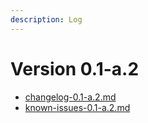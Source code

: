 ```yaml
---
description: Log
---
```


# Version 0.1-a.2

* [changelog-0.1-a.2.md](changelog-0.1-a.2.md "mention")
* [known-issues-0.1-a.2.md](known-issues-0.1-a.2.md "mention")
